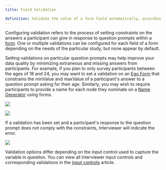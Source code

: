```yaml
---
title: Field Validation

definition: Validate the value of a form field automatically, according to constraints that you define.
---
```


Configuring validation refers to the process of setting constraints on the answers a participant can give in response to question prompts within a [form](/en/desktop/key-concepts/forms). One or multiple validations can be configured for each field of a form depending on the needs of the particular study, but none appear by default.

Setting validations on particular question prompts may help improve your data quality by minimizing extraneous and missing answers from participants. For example, if you plan to only survey participants between the ages of 18 and 24, you may want to set a validation on an [Ego Form](/en/desktop/interface-documentation/ego-form) that constrains the minValue and maxValue of a participant's answer to a question prompt asking for their age. Similarly, you may wish to require participants to provide a name for each node they nominate on a [Name Generator](/en/desktop/interface-documentation/name-generator-using-forms) using forms.

![](/assets/img/key-concepts/field-validation/1.png)

![](/assets/img/key-concepts/field-validation/2.png)

If a validation has been set and a participant's response to the question prompt does not comply with the constraints, Interviewer will indicate the error.

![](/assets/img/key-concepts/field-validation/3.png)

Validation options differ depending on the input control used to capture the variable in question. You can view all Interviewer input controls and corresponding validations in the [input controls](/en/desktop/key-concepts/input-controls) article.
